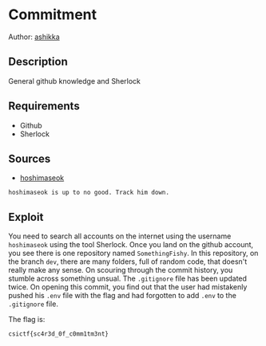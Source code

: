 # Commitment
Author: [ashikka](https://github.com/ashikka)

## Description

General github knowledge and Sherlock

## Requirements 

- Github
- Sherlock

## Sources

- [hoshimaseok](https://github.com/hoshimaseok)


```
hoshimaseok is up to no good. Track him down.
```


## Exploit

You need to search all accounts on the internet using the username `hoshimaseok` using the tool Sherlock. Once you land on the github account, you see there is one repository named `SomethingFishy`. In this repository, on the branch `dev`, there are many folders, full of random code, that doesn't really make any sense. On scouring through the commit history, you stumble across something unsual. The `.gitignore` file has been updated twice. On opening this commit, you find out that the user had mistakenly pushed his `.env` file with the flag and had forgotten to add `.env` to the `.gitignore` file. 


The flag is:

```
csictf{sc4r3d_0f_c0mm1tm3nt}
```
